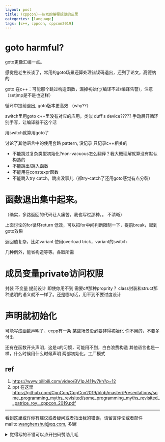 ```yaml
---
layout: post
title: (cppcon)一些老的编程规范的反思
categories: [language]
tags: [c++, cppcon, cppcon2019]
---
```





# goto harmful?

goto更像汇编一点。

感觉是老生长谈了，常用的goto场景还算处理错误码退出，还列了论文，高德纳的

goto 在c++：可能那个跳过构造函数，漏掉初始化(编译不过/编译告警)，注意（setjmp是不是也这样）

循环中提前退出, goto版本更高效 （why??）

switch里用goto c++里没有对应的应用，类似 duff's device????? 手动展开循环
别手写，让编译器干这个活

用switch就算用goto了

讨论了其他语言中的使用套路 pattern, 没记录 只记录c++相关的

- 不能跳过复杂类型初始化?non-vacuous怎么翻译？我大概理解就算没有默认构造的
- 不能跳出/跳入函数
- 不能用在constexpr函数
- 不能跳入try catch，跳出没事儿（都try-catch了还用goto感觉有点分裂）




# 函数退出集中起来。
（确实，多路返回的代码让人痛苦，我也写过那种。。 不清晰）

上面讨论的for循环return 低效，可以把for中间判断限制一下，提前break，起到goto效果


返回值复杂，比如variant 使用overload trick，variant的switch

几种例外，能省构造等等。各取所需


# 成员变量private访问权限

封装
不变量
提前设计 即使你用不到 需要c#那种proprity？
class封装和struct那种透明的语义就不一样了。还是哪句话，用不到不要过度设计


# 声明就初始化

可能写成函数声明了，ecpp有一条
某些场景没必要非得初始化
你不用的，不要多付出

还有在函数开头声明，这是c的习惯，可能用不到，白白浪费构造
其他语言也是一样，什么时候用什么时候声明
两部初始化，工厂模式




## ref

1. https://www.bilibili.com/video/BV1pJ411w7kh?p=12
2. ppt 在这里 https://github.com/CppCon/CppCon2019/blob/master/Presentations/some_programming_myths_revisited/some_programming_myths_revisited__patrice_roy__cppcon_2019.pdf

   

---
看到这里或许你有建议或者疑问或者指出我的错误，请留言评论或者邮件mailto:wanghenshui@qq.com, 多谢! 
<details>
<summary>觉得写的不错可以点开扫码赞助几毛</summary>
<img src="https://wanghenshui.github.io/assets/wepay.png" alt="微信转账">
</details>
